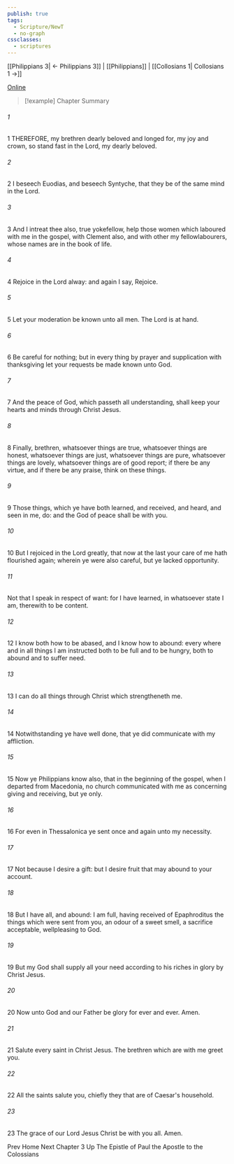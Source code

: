 ```yaml
---
publish: true
tags:
  - Scripture/NewT
  - no-graph
cssclasses:
  - scriptures
---
```

[[Philippians 3| ← Philippians 3]] | [[Philippians]] | [[Collosians 1| Collosians 1 →]]

[Online](https://churchofjesuschrist.org/study/scriptures/nt/philip/4?lang=eng)

>[!example] Chapter Summary
>
###### 1
1 THEREFORE, my brethren dearly beloved and longed for, my joy and crown, so stand fast in the Lord, my dearly beloved.
###### 2
2 I beseech Euodias, and beseech Syntyche, that they be of the same mind in the Lord.
###### 3
3 And I intreat thee also, true yokefellow, help those women which laboured with me in the gospel, with Clement also, and with other my fellowlabourers, whose names are in the book of life.
###### 4
4 Rejoice in the Lord alway: and again I say, Rejoice.
###### 5
5 Let your moderation be known unto all men. The Lord is at hand.
###### 6
6 Be careful for nothing; but in every thing by prayer and supplication with thanksgiving let your requests be made known unto God.
###### 7
7 And the peace of God, which passeth all understanding, shall keep your hearts and minds through Christ Jesus.
###### 8
8 Finally, brethren, whatsoever things are true, whatsoever things are honest, whatsoever things are just, whatsoever things are pure, whatsoever things are lovely, whatsoever things are of good report; if there be any virtue, and if there be any praise, think on these things.
###### 9
9 Those things, which ye have both learned, and received, and heard, and seen in me, do: and the God of peace shall be with you.
###### 10
10 But I rejoiced in the Lord greatly, that now at the last your care of me hath flourished again; wherein ye were also careful, but ye lacked opportunity.
###### 11
Not that I speak in respect of want: for I have learned, in whatsoever state I am, therewith to be content.
###### 12
12 I know both how to be abased, and I know how to abound: every where and in all things I am instructed both to be full and to be hungry, both to abound and to suffer need.
###### 13
13 I can do all things through Christ which strengtheneth me.
###### 14
14 Notwithstanding ye have well done, that ye did communicate with my affliction.
###### 15
15 Now ye Philippians know also, that in the beginning of the gospel, when I departed from Macedonia, no church communicated with me as concerning giving and receiving, but ye only.
###### 16
16 For even in Thessalonica ye sent once and again unto my necessity.
###### 17
17 Not because I desire a gift: but I desire fruit that may abound to your account.
###### 18
18 But I have all, and abound: I am full, having received of Epaphroditus the things which were sent from you, an odour of a sweet smell, a sacrifice acceptable, wellpleasing to God.
###### 19
19 But my God shall supply all your need according to his riches in glory by Christ Jesus.
###### 20
20 Now unto God and our Father be glory for ever and ever. Amen.
###### 21
21 Salute every saint in Christ Jesus. The brethren which are with me greet you.
###### 22
22 All the saints salute you, chiefly they that are of Caesar's household.
###### 23
23 The grace of our Lord Jesus Christ be with you all. Amen.

Prev
Home
Next
Chapter 3
Up
The Epistle of Paul the Apostle to the Colossians



